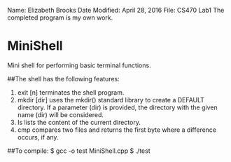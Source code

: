 Name: Elizabeth Brooks
Date Modified: April 28, 2016
File: CS470 Lab1
The completed program is my own work.

# MiniShell
Mini shell for performing basic terminal functions.

##The shell has the following features:
1. exit [n] terminates the shell program.
2. mkdir [dir] uses the mkdir() standard library to create a DEFAULT directory. If a
parameter (dir) is provided, the directory with the given name (dir) will be considered.
3. ls lists the content of the current directory.
4. cmp <filename1> <filename2> compares two files and returns the first byte where a difference occurs, if any.

##To compile:
$ gcc -o test MiniShell.cpp
$ ./test
